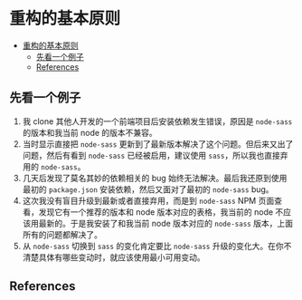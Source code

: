 # 重构的基本原则


<!-- TOC -->

- [重构的基本原则](#重构的基本原则)
    - [先看一个例子](#先看一个例子)
    - [References](#references)

<!-- /TOC -->


## 先看一个例子
1. 我 clone 其他人开发的一个前端项目后安装依赖发生错误，原因是 `node-sass` 的版本和我当前 node 的版本不兼容。
2. 当时显示直接把 `node-sass` 更新到了最新版本解决了这个问题。但后来又出了问题，然后有看到 `node-sass` 已经被启用，建议使用 `sass`，所以我也直接弃用的 `node-sass`。
3. 几天后发现了莫名其妙的依赖相关的 bug 始终无法解决。最后我还原到使用最初的 `package.json` 安装依赖，然后又面对了最初的 `node-sass` bug。
4. 这次我没有盲目升级到最新或者直接弃用，而是到 `node-sass` NPM 页面查看，发现它有一个推荐的版本和 node 版本对应的表格，我当前的 node 不应该用最新的。于是我安装了和我当前 node 版本对应的 `node-sass` 版本，上面所有的问题都解决了。
5. 从 `node-sass` 切换到 `sass` 的变化肯定要比 `node-sass` 升级的变化大。在你不清楚具体有哪些变动时，就应该使用最小可用变动。


## References
